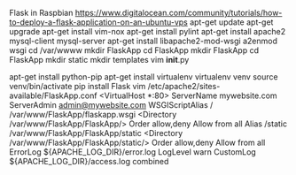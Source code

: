 Flask in Raspbian
https://www.digitalocean.com/community/tutorials/how-to-deploy-a-flask-application-on-an-ubuntu-vps
apt-get update
apt-get upgrade
apt-get install vim-nox
apt-get install pylint
apt-get install apache2 mysql-client mysql-server
apt-get install libapache2-mod-wsgi
a2enmod wsgi
cd /var/wwww
mkdir FlaskApp
cd FlaskApp
mkdir FlaskApp
cd FlaskApp
mkdir static
mkdir templates
vim __init__.py

apt-get install python-pip
apt-get install virtualenv
virtualenv venv
source venv/bin/activate
pip install Flask
vim /etc/apache2/sites-available/FlaskApp.conf
<VirtualHost *:80>
        ServerName mywebsite.com
        ServerAdmin admin@mywebsite.com
        WSGIScriptAlias / /var/www/FlaskApp/flaskapp.wsgi
        <Directory /var/www/FlaskApp/FlaskApp/>
            Order allow,deny
            Allow from all
        </Directory>
        Alias /static /var/www/FlaskApp/FlaskApp/static
        <Directory /var/www/FlaskApp/FlaskApp/static/>
            Order allow,deny
            Allow from all
        </Directory>
        ErrorLog ${APACHE_LOG_DIR}/error.log
        LogLevel warn
        CustomLog ${APACHE_LOG_DIR}/access.log combined
</VirtualHost>



